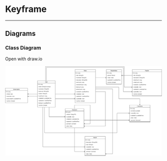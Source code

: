 # Keyframe

</div>
    <hr>
    <h2>Diagrams</h2>
    <div>
        <h3>Class Diagram</h3>
        <p>Open with draw.io</p>
        <img src="./Diagrams/Class Diagram.drawio.png">
    </div>
<div>